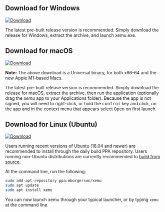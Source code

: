 ## Download for Windows

[![Download](https://img.shields.io/badge/Download-Windows-blue?logo=Windows&logoColor=white)](https://github.com/mborgerson/xemu/releases/latest/download/xemu-win-release.zip)

The latest pre-built release version is recommended. Simply download the release for Windows, extract the archive, and launch xemu.exe.

## Download for macOS

[![Download](https://img.shields.io/badge/Download-macOS-blue?logo=Apple&logoColor=white)](https://github.com/mborgerson/xemu/releases/latest/download/xemu-macos-universal-release.zip)

**Note:** The above download is a Universal binary, for both x86-64 and the new Apple M1-based Macs.

The latest pre-built release version is recommended. Simply download the release for macOS, extract the archive, then run the application (optionally drag the *xemu* app to your Applications folder). Because the app is not signed, you will need to right-click, or hold the <kbd>control</kbd> key and click, on the app and in the context menu that appears select <kbd>Open</kbd> on first launch.

## Download for Linux (Ubuntu)

[![Download](https://img.shields.io/badge/Download-Ubuntu%20PPA-orange?logo=ubuntu&logoColor=white)](https://launchpad.net/~mborgerson/+archive/ubuntu/xemu)

Users running recent versions of Ubuntu (18.04 and newer) are recommended to install through the daily build PPA repository. Users running non-Ubuntu distributions are currently recommended to [build from source](https://github.com/mborgerson/xemu/wiki/Building-from-Source#linux).

At the command line, run the following:

```bash
sudo add-apt-repository ppa:mborgerson/xemu
sudo apt update
sudo apt install xemu
```

You can now launch xemu through your typical launcher, or by typing `xemu` at the command line.
